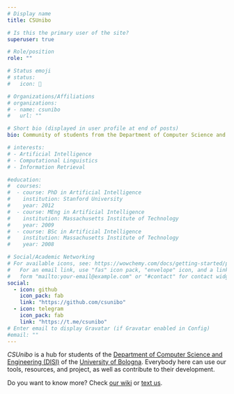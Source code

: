 ```yaml
---
# Display name
title: CSUnibo

# Is this the primary user of the site?
superuser: true

# Role/position
role: ""

# Status emoji
# status:
#   icon: 👥

# Organizations/Affiliations
# organizations:
# - name: csunibo
#   url: ""

# Short bio (displayed in user profile at end of posts)
bio: Community of students from the Department of Computer Science and Engineering of the University of Bologna

# interests:
# - Artificial Intelligence
# - Computational Linguistics
# - Information Retrieval

#education:
#  courses:
#  - course: PhD in Artificial Intelligence
#    institution: Stanford University
#    year: 2012
#  - course: MEng in Artificial Intelligence
#    institution: Massachusetts Institute of Technology
#    year: 2009
#  - course: BSc in Artificial Intelligence
#    institution: Massachusetts Institute of Technology
#    year: 2008

# Social/Academic Networking
# For available icons, see: https://wowchemy.com/docs/getting-started/page-builder/#icons
#   For an email link, use "fas" icon pack, "envelope" icon, and a link in the
#   form "mailto:your-email@example.com" or "#contact" for contact widget.
social:
  - icon: github
    icon_pack: fab
    link: "https://github.com/csunibo"
  - icon: telegram
    icon_pack: fab
    link: "https://t.me/csunibo"
# Enter email to display Gravatar (if Gravatar enabled in Config)
#email: ""
---
```


_CSUnibo_ is a hub for students of the [Department of Computer Science and
Engineering (DISI)](https://disi.unibo.it) of the [University of
Bologna](https://www.unibo.it). Everybody here can use our tools, resources, and
project, as well as contribute to their development.

Do you want to know more? Check [our wiki](https://csunibo.github.io/wiki)
or [text us](https://t.me/csunibo).
